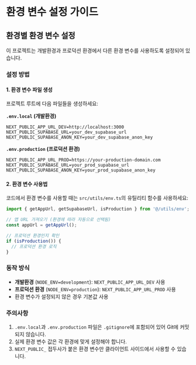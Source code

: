 # 환경 변수 설정 가이드

## 환경별 환경 변수 설정

이 프로젝트는 개발환경과 프로덕션 환경에서 다른 환경 변수를 사용하도록 설정되어 있습니다.

### 설정 방법

#### 1. 환경 변수 파일 생성

프로젝트 루트에 다음 파일들을 생성하세요:

**`.env.local` (개발환경)**

```env
NEXT_PUBLIC_APP_URL_DEV=http://localhost:3000
NEXT_PUBLIC_SUPABASE_URL=your_dev_supabase_url
NEXT_PUBLIC_SUPABASE_ANON_KEY=your_dev_supabase_anon_key
```

**`.env.production` (프로덕션 환경)**

```env
NEXT_PUBLIC_APP_URL_PROD=https://your-production-domain.com
NEXT_PUBLIC_SUPABASE_URL=your_prod_supabase_url
NEXT_PUBLIC_SUPABASE_ANON_KEY=your_prod_supabase_anon_key
```

#### 2. 환경 변수 사용법

코드에서 환경 변수를 사용할 때는 `src/utils/env.ts`의 유틸리티 함수를 사용하세요:

```typescript
import { getAppUrl, getSupabaseUrl, isProduction } from '@/utils/env';

// 앱 URL 가져오기 (환경에 따라 자동으로 선택됨)
const appUrl = getAppUrl();

// 프로덕션 환경인지 확인
if (isProduction()) {
  // 프로덕션 환경 로직
}
```

### 동작 방식

- **개발환경** (`NODE_ENV=development`): `NEXT_PUBLIC_APP_URL_DEV` 사용
- **프로덕션 환경** (`NODE_ENV=production`): `NEXT_PUBLIC_APP_URL_PROD` 사용
- 환경 변수가 설정되지 않은 경우 기본값 사용

### 주의사항

1. `.env.local`과 `.env.production` 파일은 `.gitignore`에 포함되어 있어 Git에 커밋되지 않습니다.
2. 실제 환경 변수 값은 각 환경에 맞게 설정해야 합니다.
3. `NEXT_PUBLIC_` 접두사가 붙은 환경 변수만 클라이언트 사이드에서 사용할 수 있습니다.

